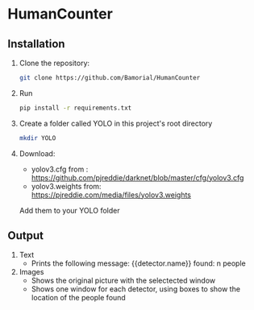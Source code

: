 # HumanCounter


## Installation

1. Clone the repository:
   ```bash
   git clone https://github.com/Bamorial/HumanCounter

2. Run 
   ```bash
   pip install -r requirements.txt

3. Create a folder called YOLO in this project's root directory 
   ```bash
   mkdir YOLO

4. Download:
    * yolov3.cfg from : https://github.com/pjreddie/darknet/blob/master/cfg/yolov3.cfg
    * yolov3.weights from: https://pjreddie.com/media/files/yolov3.weights

    Add them to your YOLO folder 

## Output

1. Text
    * Prints the following message: {{detector.name}} found: n people
2. Images
    * Shows the original picture with the selectected window
    * Shows one window for each detector, using boxes to show the location of the people found

